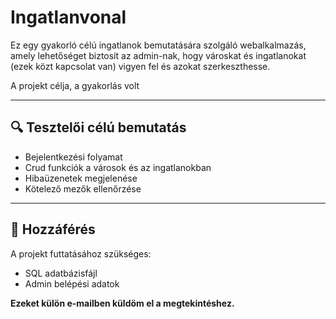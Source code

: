 # Ingatlanvonal

Ez egy gyakorló célú ingatlanok bemutatására szolgáló webalkalmazás, amely lehetőséget biztosít az admin-nak, hogy városkat és ingatlanokat (ezek közt kapcsolat van) vigyen fel és azokat szerkeszthesse.

A projekt célja, a gyakorlás volt

---

## 🔍 Tesztelői célú bemutatás

- Bejelentkezési folyamat
- Crud funkciók a városok és az ingatlanokban
- Hibaüzenetek megjelenése
- Kötelező mezők ellenőrzése

---

## 🧪 Hozzáférés

A projekt futtatásához szükséges:

- SQL adatbázisfájl
- Admin belépési adatok

**Ezeket külön e-mailben küldöm el a megtekintéshez.**
